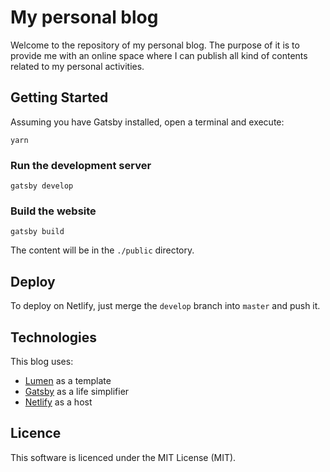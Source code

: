 My personal blog
================

Welcome to the repository of my personal blog. The purpose of it is to provide me with an online
space where I can publish all kind of contents related to my personal activities.


Getting Started
---------------

Assuming you have Gatsby installed, open a terminal and execute:

    yarn

### Run the development server

    gatsby develop

### Build the website

    gatsby build

The content will be in the `./public` directory.


Deploy
------

To deploy on Netlify, just merge the `develop` branch into `master` and push it.


Technologies
------------

This blog uses:

- [Lumen](https://github.com/alxshelepenok/gatsby-starter-lumen) as a template
- [Gatsby](https://github.com/gatsbyjs/gatsby) as a life simplifier
- [Netlify](https://www.netlify.com/) as a host


Licence
-------

This software is licenced under the MIT License (MIT).

